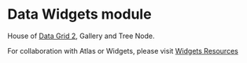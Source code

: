 # Data Widgets module

House of [Data Grid 2](https://marketplace.mendix.com/link/component/116540), Gallery and Tree Node.

For collaboration with Atlas or Widgets, please visit [Widgets Resources](https://github.com/mendix/widgets-resources)
